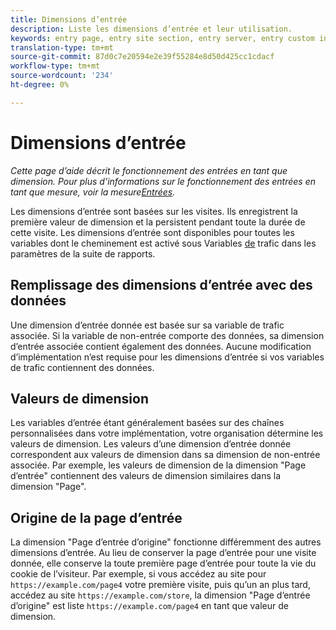 ```yaml
---
title: Dimensions d’entrée
description: Liste les dimensions d’entrée et leur utilisation.
keywords: entry page, entry site section, entry server, entry custom insight
translation-type: tm+mt
source-git-commit: 87d0c7e20594e2e39f55284e8d50d425cc1cdacf
workflow-type: tm+mt
source-wordcount: '234'
ht-degree: 0%

---
```



# Dimensions d’entrée

*Cette page d’aide décrit le fonctionnement des entrées en tant que dimension. Pour plus d’informations sur le fonctionnement des entrées en tant que mesure, voir la mesure[Entrées](../metrics/entries.md).*

Les dimensions d’entrée sont basées sur les visites. Ils enregistrent la première valeur de dimension et la persistent pendant toute la durée de cette visite. Les dimensions d’entrée sont disponibles pour toutes les variables dont le cheminement est activé sous Variables [de](/help/admin/admin/c-traffic-variables/traffic-var.md) trafic dans les paramètres de la suite de rapports.

## Remplissage des dimensions d’entrée avec des données

Une dimension d’entrée donnée est basée sur sa variable de trafic associée. Si la variable de non-entrée comporte des données, sa dimension d’entrée associée contient également des données. Aucune modification d’implémentation n’est requise pour les dimensions d’entrée si vos variables de trafic contiennent des données.

## Valeurs de dimension

Les variables d’entrée étant généralement basées sur des chaînes personnalisées dans votre implémentation, votre organisation détermine les valeurs de dimension. Les valeurs d’une dimension d’entrée donnée correspondent aux valeurs de dimension dans sa dimension de non-entrée associée. Par exemple, les valeurs de dimension de la dimension &quot;Page d’entrée&quot; contiennent des valeurs de dimension similaires dans la dimension &quot;Page&quot;.

## Origine de la page d’entrée

La dimension &quot;Page d’entrée d’origine&quot; fonctionne différemment des autres dimensions d’entrée. Au lieu de conserver la page d’entrée pour une visite donnée, elle conserve la toute première page d’entrée pour toute la vie du cookie de l’visiteur. Par exemple, si vous accédez au site pour `https://example.com/page4` votre première visite, puis qu’un an plus tard, accédez au site `https://example.com/store`, la dimension &quot;Page d’entrée d’origine&quot; est liste `https://example.com/page4` en tant que valeur de dimension.
